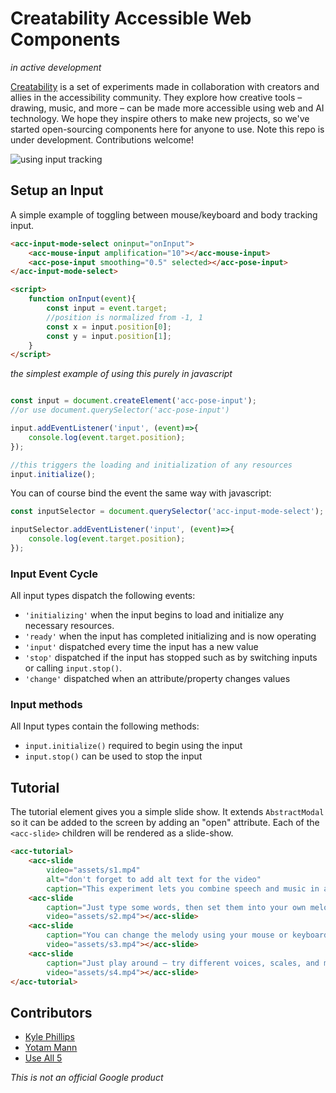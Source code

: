 # Creatability Accessible Web Components
_in active development_

[Creatability](https://experiments.withgoogle.com/collection/creatability) is a set of experiments made in collaboration with creators and allies in the accessibility community. They explore how creative tools – drawing, music, and more – can be made more accessible using web and AI technology. We hope they inspire others to make new projects, so we've started open-sourcing components here for anyone to use. Note this repo is under development. Contributions welcome!

![using input tracking](https://lh3.googleusercontent.com/cPkXW0SsJDUS3o0gSgjWbvtT3b5DgbiLzrRhux_auYvULDyfzAOnWqWwlvAm29Is9S9X4E7tC3jlJJf7sSvJqSg83hds0bg=s900)


## Setup an Input

A simple example of toggling between mouse/keyboard and body tracking input.
```html
<acc-input-mode-select oninput="onInput">
    <acc-mouse-input amplification="10"></acc-mouse-input>
    <acc-pose-input smoothing="0.5" selected></acc-pose-input>
</acc-input-mode-select>

<script>
    function onInput(event){
        const input = event.target;
        //position is normalized from -1, 1
        const x = input.position[0];
        const y = input.position[1];
    }
</script>
```

_the simplest example of using this purely in javascript_
```js

const input = document.createElement('acc-pose-input');
//or use document.querySelector('acc-pose-input')

input.addEventListener('input', (event)=>{
    console.log(event.target.position);
});

//this triggers the loading and initialization of any resources
input.initialize();

```


You can of course bind the event the same way with javascript:
```js
const inputSelector = document.querySelector('acc-input-mode-select');

inputSelector.addEventListener('input', (event)=>{
    console.log(event.target.position);
});
```


### Input Event Cycle
All input types dispatch the following events:

* `'initializing'` when the input begins to load and initialize any necessary resources.
* `'ready'` when the input has completed initializing and is now operating
* `'input'` dispatched every time the input has a new value
* `'stop'` dispatched if the input has stopped such as by switching inputs or calling `input.stop()`.
* `'change'` dispatched when an attribute/property changes values


### Input methods
All Input types contain the following methods:

* `input.initialize()` required to begin using the input
* `input.stop()` can be used to stop the input


## Tutorial

The tutorial element gives you a simple slide show. It extends `AbstractModal` so it can be added to the screen by adding an "open" attribute. Each of the `<acc-slide>` children will be rendered as a slide-show.

```html
<acc-tutorial>
    <acc-slide
        video="assets/s1.mp4"
        alt="don't forget to add alt text for the video"
        caption="This experiment lets you combine speech and music in a fun way."></acc-slide>
    <acc-slide
        caption="Just type some words, then set them into your own melody."
        video="assets/s2.mp4"></acc-slide>
    <acc-slide
        caption="You can change the melody using your mouse or keyboard."
        video="assets/s3.mp4"></acc-slide>
    <acc-slide
        caption="Just play around – try different voices, scales, and more."
        video="assets/s4.mp4"></acc-slide>
</acc-tutorial>
```

## Contributors
* [Kyle Phillips](https://github.com/hapticdata)
* [Yotam Mann](https://github.com/tambien)
* [Use All 5](https://github.com/useallfive)



_This is not an official Google product_



